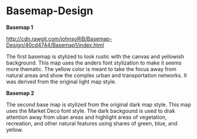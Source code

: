 # Basemap-Design

**Basemap 1**

http://cdn.rawgit.com/johnsoRiB/Basemap-Design/40cd4744/Basemap1/index.html

The first basemap is stylized to look rustic with the canvas and yellowish background. This map uses the anders font stylization to make it seems more thematic. The yellow color is meant to take the focus away from natural areas and show the complex urban and transportation networks. It was derived from the original light map style.

**Basemap 2**

The second base map is stylized from the original dark map style. This map uses the Market Deco font style. The dark backgound is used to drak attention away from uban areas and highlight areas of vegetation, recreation, and other natural features using shares of green, blue, and yellow.
